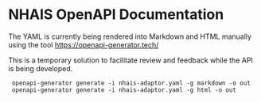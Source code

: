 # NHAIS OpenAPI Documentation

The YAML is currently being rendered into Markdown and HTML manually using the tool https://openapi-generator.tech/

This is a temporary solution to facilitate review and feedback while the API is being developed.

     openapi-generator generate -i nhais-adaptor.yaml -g markdown -o out
     openapi-generator generate -i nhais-adaptor.yaml -g html -o out